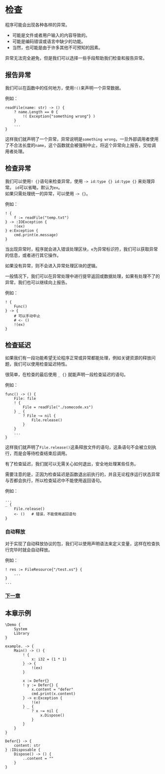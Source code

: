 # 检查
程序可能会出现各种各样的异常。

- 可能是文件或者用户输入的内容导致的。
- 可能是编码错误或语言中缺少的功能。
- 当然，也可能是由于许多其他不可预知的因素。

异常无法完全避免，但是我们可以选择一些手段帮助我们检查和报告异常。

## 报告异常
我们可以在函数中的任何地方，使用`!()`来声明一个异常数据。

例如：
```
readFile(name: str) -> () {
    ? name.Length == 0 {
        !( Exception{"something wrong"} )
    }
    ...
}
```
这样我们就声明了一个异常，异常说明是`something wrong`，一旦外部调用者使用了不合法长度的`name`，这个函数就会被强制中止，将这个异常向上报告，交给调用者处理。
## 检查异常
我们可以使用`! {}`语句来检查异常，使用 `-> id:type {} id:type {}` 来处理异常。
`id`可以省略，默认为`ex`。   
如果只需处理统一的异常，可以使用 `-> {}`。

例如：
```
! {
    f := readFile("temp.txt")
} -> :IOException {
    !(ex)
} e:Exception {
    cmd.print(e.message)
}
```
当出现异常时，程序就会进入错误处理区块，`e`为异常标识符，我们可以获取异常的信息，或者进行其它操作。

如果没有异常，则不会进入异常处理区块的逻辑。

一般情况下，我们可以在异常处理中进行提早返回或数据处理，如果有处理不了的异常，我们也可以继续向上报告。

例如：
```
! {
    Func()
} -> {
    # 可以手动中止
    # <- () 
    !(ex)
}
```

## 检查延迟
如果我们有一段功能希望无论程序正常或异常都能处理，例如关键资源的释放问题，我们可以使用检查延迟特性。

很简单，在检查的最后使用 `_ {}` 就能声明一段检查延迟的语句。

例如：
```
func() -> () {
    File: file
    ! {
        File = readFile("./somecode.xs")
    } _ {
        ? File ~= nil {
            File.release()
        }
    }
    ...
}
```
这样我们就声明了`File.release()`这条释放文件的语句，这条语句不会被立刻执行，而是会等待检查结束后调用。

有了检查延迟，我们就可以无需关心如何退出，安全地处理某些任务。

需要注意的是，正因为检查延迟是函数退出前执行的，并且无论程序运行状态异常与否都会执行，所以检查延迟中不能使用返回语句。

例如：
```
...
_ {
    File.release()
    <- ()   # 错误，不能使用返回语句
}
```

### 自动释放
对于实现了自动释放协议的包，我们可以使用声明语法来定义变量，这样在检查执行完毕时就会自动释放。

例如：
```
! res := FileResource{"/test.xs"} {
    ...
}
...
```

### [下一章](asynchronous.md)

## 本章示例
```
\Demo {
    System
    Library
}

example. -> {
    Main() -> () {
        ! {
            x: i32 = (1 * 1)
        } -> {
            !(ex)
        }

        x := Defer{}
        ! y := Defer{} {
            x.content = "defer"
            cmd.print(x.content)
        } -> e:Exception {
            !(e)
        } _ {
            ? x ~= nil {
                x.Dispose()
            }
        }
    }
}

Defer{} -> {
    content: str
} :IDisposable {
    Dispose() -> () {
        ..content = ""
    }
}
```
